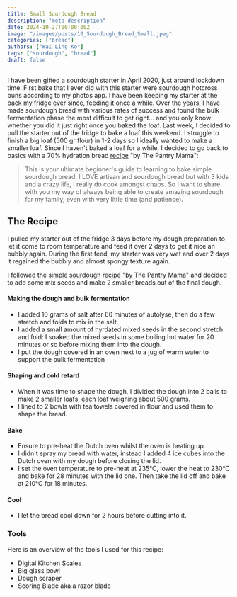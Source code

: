 ```yaml
---
title: Small Sourdough Bread
description: "meta description"
date: 2024-10-27T00:00:00Z
image: "/images/posts/10_Sourdough_Bread_Small.jpeg"
categories: ["bread"]
authors: ["Wai Ling Ko"]
tags: ["sourdough", "bread"]
draft: false
---
```

I have been gifted a sourdough starter in April 2020, just around lockdown time. First bake that I ever did with this starter were sourdough hotcross buns according to my photos app. I have been keeping my starter at the back my fridge ever since, feeding it once a while. Over the years, I have made sourdough bread with various rates of success and found the bulk fermentation phase the most difficult to get right... and you only know whether you did it just right once you baked the loaf. Last week, I decided to pull the starter out of the fridge to bake a loaf this weekend. I struggle to finish a big loaf (500 gr flour) in 1-2 days so I ideally wanted to make a smaller loaf. Since I haven't baked a loaf for a while, I decided to go back to basics with a 70% hydration bread <a href="https://www.pantrymama.com/how-to-bake-simple-sourdough-bread/" target="_blank"> recipe</a> "by The Pantry Mama":

> This is your ultimate beginner's guide to learning to bake simple sourdough bread. I LOVE artisan and sourdough bread but with 3 kids and a crazy life, I really do cook amongst chaos. So I want to share with you my way of always being able to create amazing sourdough for my family, even with very little time (and patience).


## The Recipe
I pulled my starter out of the fridge 3 days before my dough preparation to let it come to room temperature and feed it over 2 days to get it nice an bubbly again. During the first feed, my starter was very wet and over 2 days it regained the bubbly and almost spongy texture again.

I followed the <a href="https://www.pantrymama.com/how-to-bake-simple-sourdough-bread/" target="_blank"> simple sourdough recipe</a> "by The Pantry Mama" and decided to add some mix seeds and make 2 smaller breads out of the final dough.

#### Making the dough and bulk fermentation
- I added 10 grams of salt after 60 minutes of autolyse, then do a few stretch and folds to mix in the salt.
- I added a small amount of hyrdated mixed seeds in the second stretch and fold: I soaked the mixed seeds in some boiling hot water for 20 minutes or so before mixing them into the dough.
- I put the dough covered in an oven next to a jug of warm water to support the bulk fermentation

#### Shaping and cold retard
- When it was time to shape the dough, I divided the dough into 2 balls to make 2 smaller loafs, each loaf weighing about 500 grams.
- I lined to 2 bowls with tea towels covered in flour and used them to shape the bread.

#### Bake
- Ensure to pre-heat the Dutch oven whilst the oven is heating up.
- I didn't spray my bread with water, instead I added 4 ice cubes into the Dutch oven with my dough before closing the lid.
- I set the oven temperature to pre-heat at 235&deg;C, lower the heat to 230&deg;C and bake for 28 minutes with the lid one. Then take the lid off and bake at 210&deg;C for 18 minutes.

#### Cool
- I let the bread cool down for 2 hours before cutting into it.


### Tools
Here is an overview of the tools I used for this recipe:
- Digital Kitchen Scales
- Big glass bowl
- Dough scraper
- Scoring Blade aka a razor blade